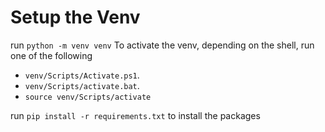 # Setup the Venv
run ```python -m venv venv```
To activate the venv, depending on the shell, run one of the following
- ```venv/Scripts/Activate.ps1```. 
- ```venv/Scripts/activate.bat```. 
- ```source venv/Scripts/activate``` 

run ```pip install -r requirements.txt``` to install the packages
